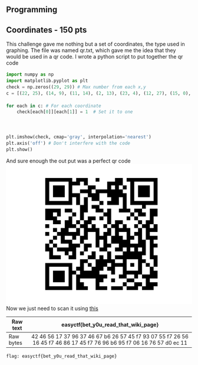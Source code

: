 Programming
-------------


Coordinates - 150 pts
----------------------
This challenge gave me nothing but a set of coordinates, the type used in graphing.
The file was named qr.txt, which gave me the idea that they would be used in a qr code. 
I wrote a python script to put together the qr code
```py
import numpy as np
import matplotlib.pyplot as plt
check = np.zeros((29, 29)) # Max number from each x,y
c = [(22, 25), (14, 9), (11, 14), (2, 13), (23, 4), (12, 27), (15, 0), (23, 28), (22, 10), (21, 21), (20, 15), (20, 5), (23, 1), (24, 8), (13, 0), (5, 27), (19, 4), (0, 20), (20, 13), (15, 11), (27, 18), (23, 23), (15, 8), (27, 12), (21, 0), (1, 26), (16, 0), (8, 17), (18, 2), (14, 1), (13, 14), (3, 27), (19, 10), (7, 16), (6, 15), (17, 3), (9, 13), (27, 16), (16, 28), (15, 20), (19, 14), (18, 13), (8, 15), (8, 25), (18, 8), (21, 19), (3, 12), (8, 26), (20, 8), (11, 22), (7, 21), (9, 17), (17, 18), (19, 8), (21, 8), (28, 16), (23, 15), (19, 3), (23, 25), (11, 25), (19, 2), (27, 7), (17, 1), (14, 12), (3, 23), (17, 26), (9, 10), (10, 22), (16, 8), (3, 8), (24, 18), (2, 27), (4, 27), (27, 14), (21, 3), (6, 12), (7, 2), (23, 26), (14, 2), (27, 10), (18, 20), (26, 25), (3, 20), (5, 2), (24, 5), (9, 21), (2, 21), (23, 22), (12, 22), (2, 1), (7, 5), (16, 12), (11, 15), (21, 22), (12, 4), (7, 4), (21, 7), (21, 1), (28, 20), (5, 14), (11, 13), (3, 7), (4, 1), (1, 24), (19, 13), (19, 26), (0, 12), (10, 28), (23, 18), (10, 10), (26, 20), (11, 21), (14, 20), (27, 5), (19, 19), (11, 1), (9, 4), (25, 7), (4, 10), (25, 16), (10, 4), (14, 17), (10, 17), (5, 16), (28, 12), (17, 17), (7, 28), (8, 7), (21, 23), (26, 28), (26, 19), (0, 17), (8, 11), (28, 11), (1, 20), (21, 18), (7, 0), (0, 16), (12, 14), (17, 5), (10, 18), (9, 19), (26, 9), (12, 3), (18, 24), (23, 3), (18, 22), (27, 2), (2, 8), (24, 15), (21, 12), (9, 26), (7, 14), (9, 11), (21, 11), (19, 6), (26, 18), (13, 23), (21, 27), (18, 26), (24, 1), (23, 5), (22, 7), (1, 27), (1, 4), (7, 26), (18, 9), (27, 4), (19, 18), (23, 2), (23, 19), (17, 9), (28, 24), (12, 1), (27, 22), (14, 11), (20, 0), (13, 9), (3, 5), (0, 14), (5, 9), (12, 11), (10, 26), (1, 2), (27, 3), (13, 7), (27, 15), (10, 25), (7, 27), (25, 22), (26, 1), (10, 13), (27, 11), (6, 9), (11, 4), (2, 7), (16, 16), (11, 9), (12, 8), (2, 17), (16, 22), (9, 2), (11, 17), (23, 11), (7, 15), (16, 23), (24, 14), (1, 12), (5, 5), (5, 11), (25, 1), (4, 15), (18, 11), (11, 12), (4, 9), (26, 7), (13, 25), (25, 5), (22, 16), (15, 23), (9, 12), (20, 4), (27, 19), (0, 11), (5, 23), (22, 21), (12, 2), (6, 21), (26, 24), (24, 26), (13, 22), (7, 24), (28, 7), (5, 7), (22, 23), (16, 14), (25, 18), (26, 11), (10, 7), (9, 5), (19, 28), (9, 6), (1, 21), (10, 24), (0, 15), (18, 16), (7, 17), (19, 0), (14, 14), (26, 15), (8, 22), (27, 17), (23, 21), (16, 26), (4, 23), (18, 28), (7, 22), (5, 25), (1, 3), (22, 8), (15, 5), (22, 27), (14, 22), (23, 10), (5, 15), (7, 18), (14, 19), (20, 26), (13, 1), (14, 27), (18, 12), (9, 18), (16, 10), (28, 28), (20, 10), (5, 1), (23, 7), (26, 23), (0, 7), (9, 8), (26, 12), (2, 9), (5, 19), (10, 8), (13, 3), (5, 3), (11, 20), (12, 19), (1, 13), (26, 5), (9, 20), (26, 16), (1, 15), (10, 19), (20, 25), (15, 1), (10, 15), (22, 12), (1, 14), (4, 14), (20, 9), (5, 24), (2, 19), (15, 3), (25, 24), (21, 6), (19, 11), (15, 12), (2, 10), (19, 17), (21, 26), (6, 11), (13, 17), (24, 16), (8, 18), (24, 19), (7, 19), (12, 21), (6, 7), (21, 5), (1, 1), (8, 8), (1, 5), (5, 21), (11, 7), (17, 12), (7, 6), (12, 16), (18, 17), (2, 23), (7, 7), (10, 5), (5, 26), (16, 11), (3, 21), (16, 3), (15, 25), (5, 4), (9, 23), (1, 11), (15, 16), (1, 25), (21, 4), (2, 14), (12, 24), (9, 14), (17, 4), (17, 14), (27, 25), (11, 0), (24, 25), (19, 15), (20, 17), (4, 5), (7, 8), (13, 15), (2, 15), (7, 23), (8, 4), (6, 13), (11, 23), (12, 13), (16, 7), (27, 21), (13, 6), (7, 11), (15, 6), (1, 9), (1, 23), (7, 3), (25, 21), (16, 2), (7, 1), (8, 12), (6, 19), (2, 5), (10, 3), (25, 17), (27, 1), (14, 28), (21, 2), (26, 27), (4, 21), (3, 1), (14, 25), (10, 20), (26, 10), (11, 28)]

for each in c: # For each coordinate
	check[each[0]][each[1]] = 1  # Set it to one



plt.imshow(check, cmap='gray', interpolation='nearest')
plt.axis('off') # Don't interfere with the code
plt.show()
```
And sure enough the out put was a perfect qr code
![lolmd](https://github.com/DavidJacobson/EasyCTF-2015-writeup/blob/master/img/figure_2.png)
Now we just need to scan it using [this](https://zxing.org/w/decode)


| Raw text        | easyctf{bet_y0u_read_that_wiki_page}           |
| ------------- |:-------------:|
| Raw bytes| 42 46 56 17 37 96 37 46   67 b6 26 57 45 f7 93 07 55 f7 26 56 16 45 f7 46   86 17 45 f7 76 96 b6 95 f7 06 16 76 57 d0 ec 11 	| 	   |ec 11 ec 11 ec 11 ec 11 ec 11 ec 11 ec 11 ec |

```
flag: easyctf{bet_y0u_read_that_wiki_page} 
```
